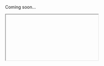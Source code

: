 Coming soon...

<iframe>https://rfnajera.github.io/Baltimore-Homicide-Mapping/choropleth_shootings_homicides.html</iframe>
